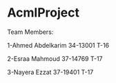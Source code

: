 # AcmlProject

Team Members:

  1-Ahmed Abdelkarim    34-13001    T-16
  
  2-Esraa Mahmoud       37-14769    T-17
  
  3-Nayera Ezzat        37-19401    T-17


